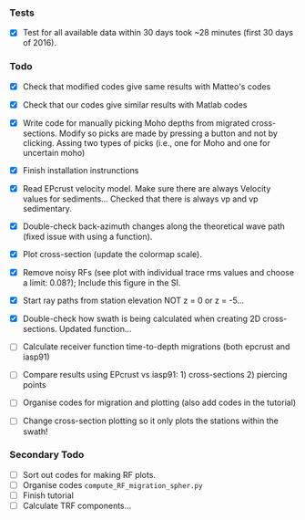 ### Tests
- [X] Test for all available data within 30 days took ~28 minutes (first 30 days of 2016).

### Todo
- [X] Check that modified codes give same results with Matteo's codes 
- [X] Check that our codes give similar results with Matlab codes 
- [X] Write code for manually picking Moho depths from migrated cross-sections. Modify so 
picks are made by pressing a button and not by clicking. Assing two types of
picks (i.e., one for Moho and one for uncertain moho)
- [X] Finish installation instrunctions
- [X] Read EPcrust velocity model. Make sure there are always Velocity values for sediments...
Checked that there is always vp and vp sedimentary.
- [X] Double-check back-azimuth changes along the theoretical wave path (fixed issue with using a function). 
- [X] Plot cross-section (update the colormap scale).
- [X] Remove noisy RFs (see plot with individual trace rms values and choose a limit: 0.08?); Include this figure in the SI.
- [X] Start ray paths from station elevation NOT z = 0 or z = -5...
- [X] Double-check how swath is being calculated when creating 2D cross-sections. Updated function...
- [ ] Calculate receiver function time-to-depth migrations (both epcrust and iasp91)
- [ ] Compare results using EPcrust vs iasp91: 1) cross-sections 2) piercing points
- [ ] Organise codes for migration and plotting (also add codes in the tutorial)
- [ ] Change cross-section plotting so it only plots the stations within the swath!




### Secondary Todo
- [ ] Sort out codes for making RF plots.
- [ ] Organise codes `compute_RF_migration_spher.py`
- [ ] Finish tutorial
- [ ] Calculate TRF components...
